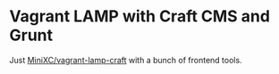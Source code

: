 Vagrant LAMP with Craft CMS and Grunt
=====================================
Just [MiniXC/vagrant-lamp-craft](https://github.com/MiniXC/vagrant-lamp-craft) with a bunch of frontend tools.
